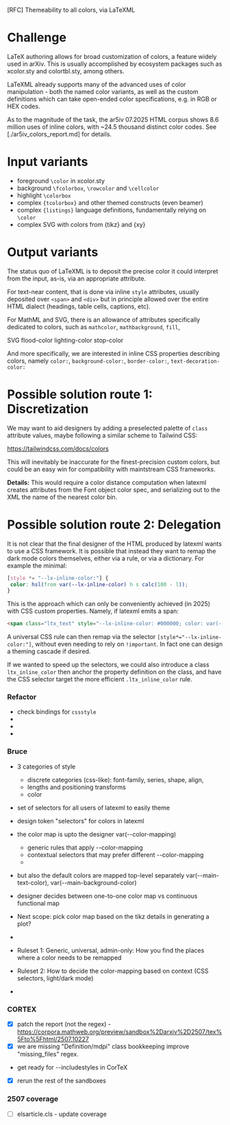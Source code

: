 [RFC] Themeability to all colors, via LaTeXML

# Challenge

LaTeX authoring allows for broad customization of colors, a feature widely used in arXiv.
This is usually accomplished by ecosystem packages such as xcolor.sty and colortbl.sty, among others.

LaTeXML already supports many of the advanced uses of color manipulation - both the named color variants,
as well as the custom definitions which can take open-ended color specifications, e.g. in RGB or HEX codes.

As to the magnitude of the task, the ar5iv 07.2025 HTML corpus shows 8.6 million uses of inline colors, 
with ~24.5 thousand distinct color codes. See [./ar5iv_colors_report.md] for details.

# Input variants
- foreground `\color` in xcolor.sty
- background `\fcolorbox`, `\rowcolor` and `\cellcolor` 
- highlight  `\colorbox`
- complex `{tcolorbox}` and other themed constructs (even beamer)
- complex `{listings}` language definitions, fundamentally relying on `\color`
- complex SVG with colors from {tikz} and {xy}

# Output variants

The status quo of LaTeXML is to deposit the precise color it could interpret from the input, as-is, via an appropriate attribute.

For text-near content, that is done via inline `style` attributes, usually deposited over `<span>` and `<div>` but in principle allowed over the entire HTML dialect (headings, table cells, captions, etc).

For MathML and SVG, there is an allowance of attributes specifically dedicated to colors, such as `mathcolor`, `mathbackground`, `fill`, 


SVG 
flood-color
lighting-color
stop-color

And more specifically, we are interested in inline CSS properties describing colors, namely `color:`, `background-color:`, `border-color:`, `text-decoration-color:`



# Possible solution route 1: Discretization

We may want to aid designers by adding a preselected palette of `class` attribute values,
maybe following a similar scheme to Tailwind CSS:

https://tailwindcss.com/docs/colors

This will inevitably be inaccurate for the finest-precision custom colors, but could be an easy win
for compatibility with maintstream CSS frameworks.

**Details:** This would require a color distance computation when latexml creates attributes from the Font object color spec, and serializing out to the XML the name of the nearest color bin.

# Possible solution route 2: Delegation

It is not clear that the final designer of the HTML produced by latexml wants to use a CSS framework. It is possible that instead they want to remap the dark mode colors themselves, either via a rule, or via a dictionary. For example the minimal:

```css
[style *= "--lx-inline-color:"] {
 color: hsl(from var(--lx-inline-color) h s calc(100 - l));
}
```

This is the approach which can only be conveniently achieved (in 2025) with CSS custom properties.
Namely, if latexml emits a span:

```html
<span class="ltx_text" style="--lx-inline-color: #000000; color: var(--lx-inline-color);">
```

A universal CSS rule can then remap via the selector `[style*="--lx-inline-color:"]`, without even needing to rely on `!important`. In fact one can design a theming cascade if desired.

If we wanted to speed up the selectors, we could also introduce a class `ltx_inline_color` then anchor the property definition on the class, and have the CSS selector target the more efficient `.ltx_inline_color` rule.

### Refactor
 - check bindings for `cssstyle`
 - 
 - 
 - 

### Bruce
 - 3 categories of style
   - discrete categories (css-like): font-family, series, shape, align, 
   - lengths and positioning transforms
   - color
 
 - set of selectors for all users of latexml to easily theme
  - design token "selectors" for colors in latexml
  - the color map is upto the designer var(--color-mapping)
    - generic rules that apply --color-mapping
     - contextual selectors that may prefer different --color-mapping
     - 
  - but also the default colors are mapped top-level separately var(--main-text-color), var(--main-background-color)
  - designer decides between one-to-one color map vs continuous functional map
  - Next scope: pick color map based on the tikz details in generating a plot?
  - 
  - Ruleset 1: Generic, universal, admin-only: How you find the places where a color needs to be remapped
  - Ruleset 2: How to decide the color-mapping based on context (CSS selectors, light/dark mode)
  -

### CORTEX
 - [x] patch the report (not the regex) - https://corpora.mathweb.org/preview/sandbox%2Darxiv%2D2507/tex%5Fto%5Fhtml/2507.10227
 - [x] we are missing "Definition/mdpi" class bookkeeping improve "missing_files" regex.

 - get ready for --includestyles in CorTeX 
 - [x] rerun the rest of the sandboxes

### 2507 coverage
 - [ ] elsarticle.cls - update coverage
 